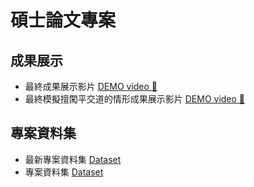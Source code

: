# 碩士論文專案

## 成果展示

- 最終成果展示影片 [DEMO video 🤗](https://youtu.be/LLQpWus1luM)
- 最終模擬擅闖平交道的情形成果展示影片 [DEMO video 🤗](https://youtu.be/dezkO0r069U)
## 專案資料集
- 最新專案資料集 [Dataset](https://universe.roboflow.com/newdata-wfhrg/modify_anchor_data)
- 專案資料集 [Dataset](https://universe.roboflow.com/railway-level-crossing/railway_level_crossing)
